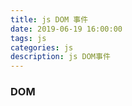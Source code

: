 ```yaml
---
title: js DOM 事件
date: 2019-06-19 16:00:00
tags: js
categories: js
description: js DOM事件
---
```


### DOM

#### 


